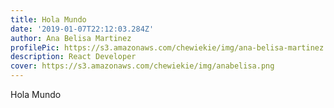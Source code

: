 ```yaml
---
title: Hola Mundo
date: '2019-01-07T22:12:03.284Z'
author: Ana Belisa Martinez
profilePic: https://s3.amazonaws.com/chewiekie/img/ana-belisa-martinez.jpg
description: React Developer
cover: https://s3.amazonaws.com/chewiekie/img/anabelisa.png
---
```


Hola Mundo